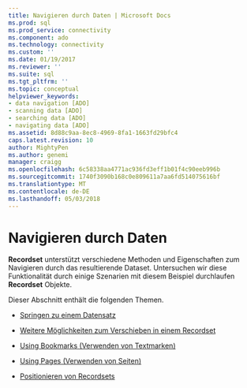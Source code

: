 ```yaml
---
title: Navigieren durch Daten | Microsoft Docs
ms.prod: sql
ms.prod_service: connectivity
ms.component: ado
ms.technology: connectivity
ms.custom: ''
ms.date: 01/19/2017
ms.reviewer: ''
ms.suite: sql
ms.tgt_pltfrm: ''
ms.topic: conceptual
helpviewer_keywords:
- data navigation [ADO]
- scanning data [ADO]
- searching data [ADO]
- navigating data [ADO]
ms.assetid: 8d88c9aa-8ec8-4969-8fa1-1663fd29bfc4
caps.latest.revision: 10
author: MightyPen
ms.author: genemi
manager: craigg
ms.openlocfilehash: 6c58338aa4771ac936fd3eff1b01f4c90eeb996b
ms.sourcegitcommit: 1740f3090b168c0e809611a7aa6fd514075616bf
ms.translationtype: MT
ms.contentlocale: de-DE
ms.lasthandoff: 05/03/2018
---
```

# <a name="navigating-through-data"></a>Navigieren durch Daten
**Recordset** unterstützt verschiedene Methoden und Eigenschaften zum Navigieren durch das resultierende Dataset. Untersuchen wir diese Funktionalität durch einige Szenarien mit diesem Beispiel durchlaufen **Recordset** Objekte.  
  
 Dieser Abschnitt enthält die folgenden Themen.  
  
-   [Springen zu einem Datensatz](../../../ado/guide/data/jumping-to-a-record.md)  
  
-   [Weitere Möglichkeiten zum Verschieben in einem Recordset](../../../ado/guide/data/more-ways-to-move-in-a-recordset.md)  
  
-   [Using Bookmarks (Verwenden von Textmarken)](../../../ado/guide/data/using-bookmarks.md)  
  
-   [Using Pages (Verwenden von Seiten)](../../../ado/guide/data/using-pages.md)  
  
-   [Positionieren von Recordsets](../../../ado/guide/data/recordset-positioning.md)
